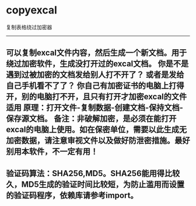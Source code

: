 # copyexcal
复制表格绕过加密器

------------
可以复制excal文件内容，然后生成一个新文档。用于绕过加密软件，生成没打开过的excal文档。
你是不是遇到过被加密的文档发给别人打不开了？
或者是发给自己手机看不了了？
你自己有加密证书的电脑上打得开，别的电脑打不开，且只有打开才加密excal的文件适用
原理：打开文件-复制数据-创建文档-保持文档-保存源文档。
备注：非破解加密，是必须在能打开excal的电脑上使用。如在保密单位，需要以此生成无加密数据，请注意审视文件以及做好防泄密措施。最好别用本软件，不一定有用！
----------
验证码算法：SHA256,MD5。SHA256能用得比较久，MD5生成的验证时间比较短，为防止滥用而设置的验证码程序，依赖库请参考import。
----------
